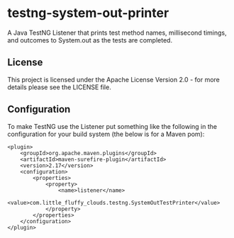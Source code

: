 testng-system-out-printer
=========================

A Java TestNG Listener that prints test method names, millisecond timings, and outcomes to System.out as the tests are completed.


## License

This project is licensed under the Apache License Version 2.0 - for more details please see the LICENSE file.


## Configuration

To make TestNG use the Listener put something like the following in the configuration for your build system (the below is for a Maven pom):

    <plugin>
        <groupId>org.apache.maven.plugins</groupId>
        <artifactId>maven-surefire-plugin</artifactId>
        <version>2.17</version>
        <configuration>
            <properties>
                <property>
                    <name>listener</name>
                    <value>com.little_fluffy_clouds.testng.SystemOutTestPrinter</value>
                </property>
            </properties>
        </configuration>
    </plugin>
